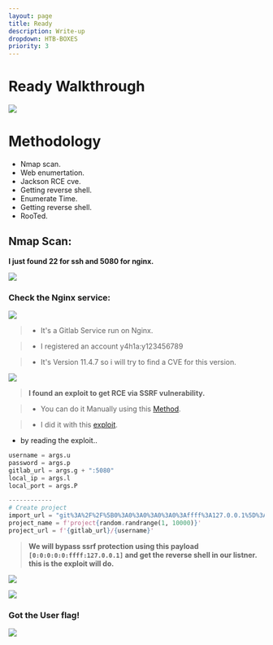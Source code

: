 ```yaml
---
layout: page
title: Ready
description: Write-up
dropdown: HTB-BOXES
priority: 3
---
```

# Ready Walkthrough
![](https://i.ibb.co/dKTF8YB/image.png)



# []()Methodology

* Nmap scan.
* Web enumertation.
* Jackson RCE cve.
* Getting reverse shell.
* Enumerate Time.
* Getting reverse shell.
* RooTed.

## Nmap Scan:

**I just found 22 for ssh and 5080 for nginx.**


![](https://i.ibb.co/yVnQLPW/image.png)

### Check the Nginx service:

![](https://i.ibb.co/6s9FbLF/image.png)

> * It's a Gitlab Service run on Nginx.

> * I registered an account y4h1a:y123456789 

> * It's Version 11.4.7 so i will try to find a CVE for this version.

![](https://i.ibb.co/fFgVMw0/image.png)

> **I found an exploit to get RCE via SSRF vulnerability.**

> * You can do it Manually using this [Method](https://github.com/jas502n/gitlab-SSRF-redis-RCE).

> * I did it with this [exploit](https://github.com/ctrlsam/GitLab-11.4.7-RCE).

* by reading the exploit..

```python
username = args.u
password = args.p
gitlab_url = args.g + ":5080"
local_ip = args.l
local_port = args.P

------------
# Create project
import_url = "git%3A%2F%2F%5B0%3A0%3A0%3A0%3A0%3Affff%3A127.0.0.1%5D%3A6379%2Ftest%2F.git"
project_name = f'project{random.randrange(1, 10000)}'
project_url = f'{gitlab_url}/{username}'

```

> **We will bypass ssrf protection using this payload `[0:0:0:0:0:ffff:127.0.0.1]` and get the reverse shell in our listner. this is the exploit will do.**




![](https://i.ibb.co/4fwTjjV/image.png)


![](https://i.ibb.co/V9RW1Y7/image.png)

### Got the User flag!

![](https://i.ibb.co/NjrQ57w/image.png)



![]()

![]()

![]()

![]()


![]()
![]()


![]()

![]()

![]()


![]()


![]()

![]()

![]()

![]()

![]()

![]()
![]()

![]()

